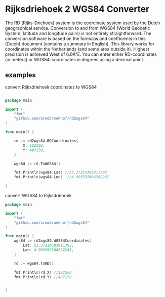 # Rijksdriehoek 2 WGS84 Converter

The RD (Rijks-Driehoek) system is the coordinate system used by the Dutch geographical service. 
Conversion to and from WGS84 (World Geodetic System; latitude and longitude pairs) is not entirely straightforward. 
The conversion software is based on the formulas and coefficients in this (Dutch) document (contains a summary in English). 
This library works for coordinates within the Netherlands (and some area outside it). 
Highest precision is achieved West of 6.0Â°E. You can enter either RD-coordinates (in meters) or WGS84-coordinates in degrees using a decimal point. 


## examples

convert Rijksdriehoek coordinates to WGS84

```go

package main

import (
	"fmt"
	"github.com/arnobroekhof/rd2wgs84"
)

func main() {

	rd := rd2wgs84.RDCoordinates{
		X: 122202,
		Y: 487250,
	}

	wgs84 := rd.ToWGS84()

	fmt.Println(wgs84.Lat) //52.37214383811702
	fmt.Println(wgs84.Lon)  //4.905597604352241

}

```

convert WGS84 to Rijksdriehoek

```go
package main

import (
	"fmt"
	"github.com/arnobroekhof/rd2wgs84"
)

func main() {
	wgs84 := rd2wgs84.WGS84Coordinates{
		Lat: 52.37214383811702,
		Lon: 4.905597604352241,
	}

	rd := wgs84.ToRD()

	fmt.Println(rd.X) //122202
	fmt.Println(rd.Y) //487250


}
```
